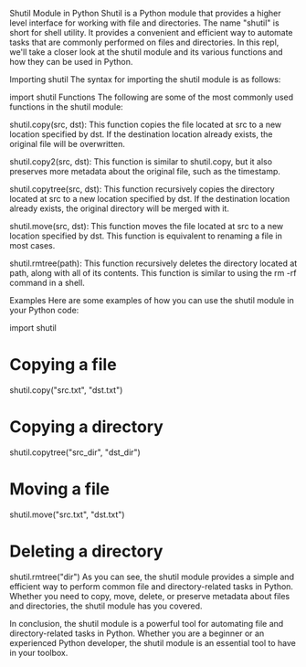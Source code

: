 Shutil Module in Python
Shutil is a Python module that provides a higher level interface for working with file and directories. The name "shutil" is short for shell utility. It provides a convenient and efficient way to automate tasks that are commonly performed on files and directories. In this repl, we'll take a closer look at the shutil module and its various functions and how they can be used in Python.

Importing shutil
The syntax for importing the shutil module is as follows:

import shutil
Functions
The following are some of the most commonly used functions in the shutil module:

shutil.copy(src, dst): This function copies the file located at src to a new location specified by dst. If the destination location already exists, the original file will be overwritten.

shutil.copy2(src, dst): This function is similar to shutil.copy, but it also preserves more metadata about the original file, such as the timestamp.

shutil.copytree(src, dst): This function recursively copies the directory located at src to a new location specified by dst. If the destination location already exists, the original directory will be merged with it.

shutil.move(src, dst): This function moves the file located at src to a new location specified by dst. This function is equivalent to renaming a file in most cases.

shutil.rmtree(path): This function recursively deletes the directory located at path, along with all of its contents. This function is similar to using the rm -rf command in a shell.

Examples
Here are some examples of how you can use the shutil module in your Python code:

import shutil
# Copying a file
shutil.copy("src.txt", "dst.txt")
# Copying a directory
shutil.copytree("src_dir", "dst_dir")
# Moving a file
shutil.move("src.txt", "dst.txt")
# Deleting a directory
shutil.rmtree("dir")
As you can see, the shutil module provides a simple and efficient way to perform common file and directory-related tasks in Python. Whether you need to copy, move, delete, or preserve metadata about files and directories, the shutil module has you covered.

In conclusion, the shutil module is a powerful tool for automating file and directory-related tasks in Python. Whether you are a beginner or an experienced Python developer, the shutil module is an essential tool to have in your toolbox.